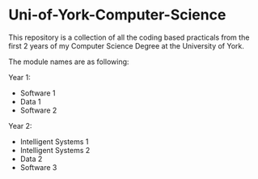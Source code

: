 # Uni-of-York-Computer-Science

This repository is a collection of all the coding based practicals from the first 2 years of my Computer Science Degree at the University of York.

The module names are as following:

Year 1:
  
  * Software 1
  * Data 1
  * Software 2
  
Year 2:

  * Intelligent Systems 1
  * Intelligent Systems 2
  * Data 2
  * Software 3
